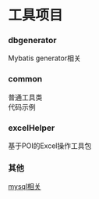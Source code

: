 # 工具项目

### dbgenerator
Mybatis generator相关

### common
普通工具类  
代码示例

### excelHelper
基于POI的Excel操作工具包

### 其他
[mysql相关](./mysql.md)
